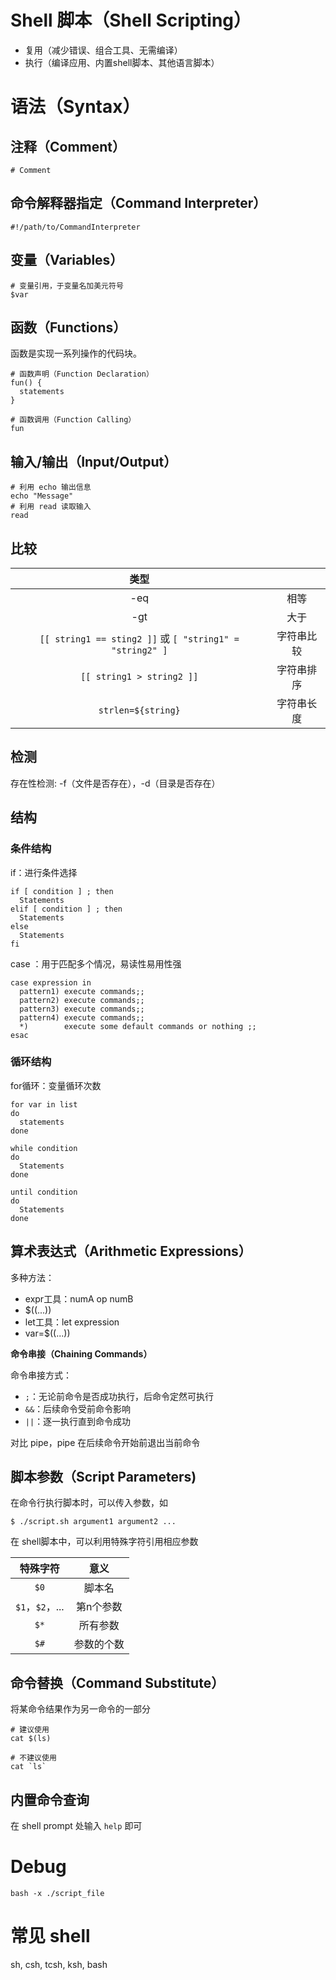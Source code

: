 # Shell 脚本（Shell Scripting）

- 复用（减少错误、组合工具、无需编译）
- 执行（编译应用、内置shell脚本、其他语言脚本）

# 语法（Syntax）

## 注释（Comment）

```shell
# Comment
```

## 命令解释器指定（Command Interpreter）

```shell
#!/path/to/CommandInterpreter
```

## 变量（Variables）

```shell
# 变量引用，于变量名加美元符号
$var
```

## 函数（Functions）

函数是实现一系列操作的代码块。

```shell
# 函数声明（Function Declaration）
fun() {
  statements
}

# 函数调用（Function Calling）
fun
```

## 输入/输出（Input/Output）

```shell
# 利用 echo 输出信息
echo "Message"
# 利用 read 读取输入
read
```

## 比较

| 类型 | |
| :---: | :---: |
| -eq | 相等 |
| -gt | 大于 |
| `[[ string1 == sting2 ]]` 或 `[ "string1" = "string2" ]` | 字符串比较 |
| `[[ string1 > string2 ]]` | 字符串排序 |
| `strlen=${string}` | 字符串长度 |

## 检测

存在性检测: -f（文件是否存在），-d（目录是否存在）

## 结构

### 条件结构

if：进行条件选择

```shell
if [ condition ] ; then
  Statements
elif [ condition ] ; then
  Statements
else
  Statements
fi
```

case ：用于匹配多个情况，易读性易用性强

```shell
case expression in
  pattern1) execute commands;;
  pattern2) execute commands;;
  pattern3) execute commands;;
  pattern4) execute commands;;
  *)        execute some default commands or nothing ;;
esac
```

### 循环结构

for循环：变量循环次数

```shell
for var in list
do
  statements
done
```

```shell
while condition
do
  Statements
done
```

```shell
until condition
do
  Statements
done
```

## 算术表达式（Arithmetic Expressions）

多种方法：
- expr工具：numA op numB
- $((...))
- let工具：let expression
- var=$((...))

**命令串接（Chaining Commands）**

命令串接方式：
- `;`：无论前命令是否成功执行，后命令定然可执行
- `&&`：后续命令受前命令影响
- `||`：逐一执行直到命令成功

对比 pipe，pipe 在后续命令开始前退出当前命令

## 脚本参数（Script Parameters)

在命令行执行脚本时，可以传入参数，如

```shell
$ ./script.sh argument1 argument2 ...
```

在 shell脚本中，可以利用特殊字符引用相应参数

| 特殊字符 | 意义 |
| :---: | :---: |
| `$0` | 脚本名 |
| `$1`，`$2`，... | 第n个参数 |
| `$*` | 所有参数 |
| `$#` | 参数的个数 |

## 命令替换（Command Substitute）

将某命令结果作为另一命令的一部分

```shell
# 建议使用
cat $(ls)

# 不建议使用
cat `ls`
```

## 内置命令查询

在 shell prompt 处输入 `help` 即可

# Debug

```shell
bash -x ./script_file
```

# 常见 shell

sh, csh, tcsh, ksh, bash
